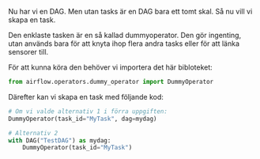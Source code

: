 Nu har vi en DAG. Men utan tasks är en DAG bara ett tomt skal. Så nu vill vi skapa en task.

Den enklaste tasken är en så kallad dummyoperator. Den gör ingenting, utan används bara för att knyta ihop flera andra tasks eller för att länka sensorer till.

För att kunna köra den behöver vi importera det här bibloteket:

```python
from airflow.operators.dummy_operator import DummyOperator
```

Därefter kan vi skapa en task med följande kod:
```python
# Om vi valde alternativ 1 i förra uppgiften:
DummyOperator(task_id="MyTask", dag=mydag)

# Alternativ 2
with DAG("TestDAG") as mydag:
    DummyOperator(task_id="MyTask")
```
